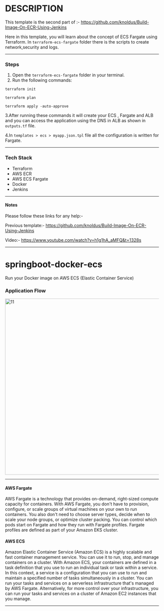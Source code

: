 # DESCRIPTION

This template is the second part of :- https://github.com/knoldus/Build-Image-On-ECR-Using-Jenkins

Here in this template, you will learn about the concept of ECS Fargate using Terraform.
In `terraform-ecs-fargate` folder there is the scripts to create network,security and logs. 

---

### Steps 

1. Open the `terraform-ecs-fargate` folder in your terminal.
2. Run the following commands:

`terraform init`

`terraform plan`

`terraform apply -auto-approve`

3.After running these commands it will create your  ECS , Fargate and ALB and you can access the application using the DNS in ALB as shown in `outputs.tf` file.

4.In `templates > ecs > myapp.json.tpl` file all the configuration is written for Fargate.

---

### Tech Stack
* Terraform
* AWS ECR
* AWS ECS Fargate
* Docker
* Jenkins

---

#### Notes

Please follow these links for any help:-

Previous template:-
https://github.com/knoldus/Build-Image-On-ECR-Using-Jenkins

Video:-
https://www.youtube.com/watch?v=h1g1hA_aMFQ&t=1328s

---
# springboot-docker-ecs
Run your Docker image on AWS ECS (Elastic Container Service)

### Application Flow  

<img width="576" alt="11" src="https://user-images.githubusercontent.com/25712816/91267149-570d0780-e790-11ea-8497-806b30cbcfc2.PNG">

---
#### AWS Fargate

AWS Fargate is a technology that provides on-demand, right-sized compute capacity for containers. With AWS Fargate, you don't have to provision, configure, or scale groups of virtual machines on your own to run containers. You also don't need to choose server types, decide when to scale your node groups, or optimize cluster packing. You can control which pods start on Fargate and how they run with Fargate profiles. Fargate profiles are defined as part of your Amazon EKS cluster.

#### AWS ECS

Amazon Elastic Container Service (Amazon ECS) is a highly scalable and fast container management service. You can use it to run, stop, and manage containers on a cluster. With Amazon ECS, your containers are defined in a task definition that you use to run an individual task or task within a service. In this context, a service is a configuration that you can use to run and maintain a specified number of tasks simultaneously in a cluster. You can run your tasks and services on a serverless infrastructure that's managed by AWS Fargate. Alternatively, for more control over your infrastructure, you can run your tasks and services on a cluster of Amazon EC2 instances that you manage.

---
